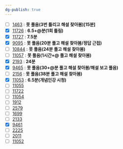 ```yaml
---
dg-publish: true
---
```

- [ ] [1463](https://boj.kr/1463) : **못 풀음(3번 틀리고 해설 찾아봄)[15분]**
- [x] [11726](https://boj.kr/11726) : **6.5+@분(1회 틀림)**
- [x] [11727](https://boj.kr/11727) : **7.5분**
- [x] [9095](https://boj.kr/9095) : **못 풀음(20분 풀고 해설 찾아봄/정답 근접)**
- [ ] [10844](https://boj.kr/10844) : **못 풀음(24분 풀고 해설 찾아봄)**
- [ ] [11057](https://boj.kr/11057) : **못 풀음(1시간+@ 풀고 해설 찾아봄)**
- [x] [2193](https://boj.kr/2193) : **24분**
- [x] [9465](https://boj.kr/9465) : **못 풀음(30+@분 풀고 해설 찾아봄/해설 보고 풀음)**
- [ ] [2156](https://boj.kr/2156) : **못 풀음(38분 풀고 해설 찾아봄)**
- [x] [11053](https://boj.kr/11053) : **6.5분(개념인강 시청)**
- [ ] [11055](https://boj.kr/11055)
- [ ] [11722](https://boj.kr/11722)
- [ ] [11054](https://boj.kr/11054)
- [ ] [1912](https://boj.kr/1912)
- [ ] [2579](https://boj.kr/2579)
- [ ] [1699](https://boj.kr/1699)
- [ ] [2133](https://boj.kr/2133)
- [x] [9461](https://boj.kr/9461)
- [ ] [2225](https://boj.kr/2225)
- [ ] [2011](https://boj.kr/2011)
- [ ] [11052](https://boj.kr/11052)